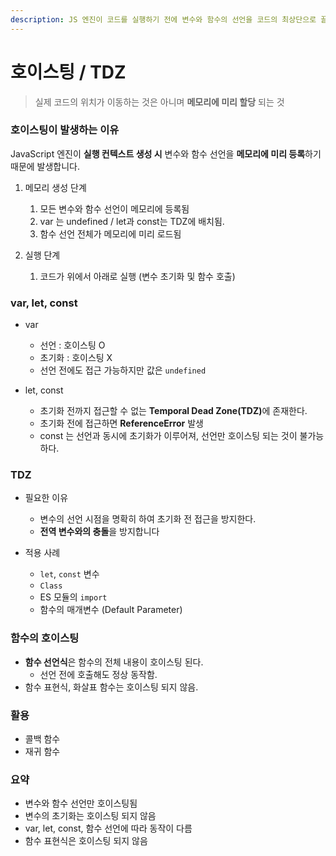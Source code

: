 ```yaml
---
description: JS 엔진이 코드를 실행하기 전에 변수와 함수의 선언을 코드의 최상단으로 끌어올리는 현상
---
```


# 호이스팅 / TDZ

> 실제 코드의 위치가 이동하는 것은 아니며 **메모리에 미리 할당** 되는 것



### 호이스팅이 발생하는 이유

JavaScript 엔진이 **실행 컨텍스트 생성 시** 변수와 함수 선언을 **메모리에 미리 등록**하기 때문에 발생합니다.

1. 메모리 생성 단계
   1. 모든 변수와 함수 선언이 메모리에 등록됨
   2. var 는 undefined / let과 const는 TDZ에 배치됨.
   3. 함수 선언 전체가 메모리에 미리 로드됨&#x20;
2.  실행 단계

    1. 코드가 위에서 아래로 실행 (변수 초기화 및 함수 호출)



### var, let, const

* var
  * 선언 : 호이스팅 O
  * 초기화 : 호이스팅 X
  * 선언 전에도 접근 가능하지만 값은 `undefined`
*   let, const

    * 초기화 전까지 접근할 수 없는 **Temporal Dead Zone(TDZ)**&#xC5D0; 존재한다.
    * 초기화  전에 접근하면 **ReferenceError** 발생
    * const 는 선언과 동시에 초기화가 이루어져, 선언만 호이스팅 되는 것이 불가능하다.



### TDZ

* 필요한 이유
  * 변수의 선언 시점을 명확히 하여 초기화 전 접근을 방지한다.
  * **전역 변수와의 충돌**을 방지합니다
*   적용 사례

    * `let`, `const` 변수
    * `Class`
    * ES 모듈의 `import`
    * 함수의 매개변수 (Default Parameter)



### 함수의 호이스팅

* **함수 선언식**은 함수의 전체 내용이 호이스팅 된다.
  * 선언 전에 호출해도 정상 동작함.
* 함수 표현식, 화살표 함수는 호이스팅 되지 않음.



### 활용

* 콜백 함수
* 재귀 함수



### 요약

* 변수와 함수 선언만 호이스팅됨
* 변수의 초기화는 호이스팅 되지 않음
* var, let, const, 함수 선언에 따라 동작이 다름
* 함수 표현식은 호이스팅 되지 않음



